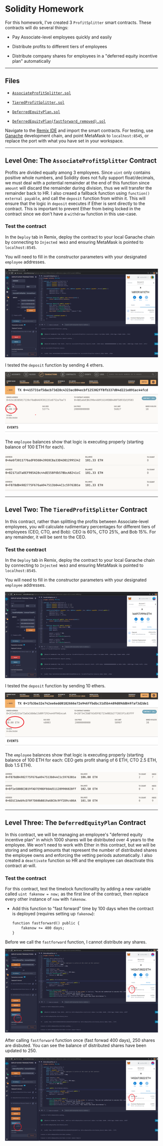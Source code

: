 # Solidity Homework

For this homework, I've created 3 `ProfitSplitter` smart contracts. These contracts will do several things:

* Pay Associate-level employees quickly and easily

* Distribute profits to different tiers of employees

* Distribute company shares for employees in a "deferred equity incentive plan" automatically

---

## Files

* [`AssociateProfitSplitter.sol`](Code/AssociateProfitSplitter.sol)

* [`TieredProfitSplitter.sol`](Code/TieredProfitSplitter.sol)

* [`DeferredEquityPlan.sol`](Code/DeferredEquityPlan.sol)

* [`DeferredEquityPlan(fastforward_removed).sol`](Code/DeferredEquityPlan(fastforward_removed).sol)

Navigate to the [Remix IDE](https://remix.ethereum.org) and import the smart contracts. For testing, use [Ganache](https://www.trufflesuite.com/ganache) development chain, and point MetaMask to `localhost:8545`, or replace the port with what you have set in your workspace.

---

## Level One: The `AssociateProfitSplitter` Contract

Profits are divided equally among 3 employees. Since `uint` only contains positive whole numbers, and Solidity does not fully support float/decimals, we must deal with a potential remainder at the end of this function since `amount` will discard the remainder during division, thus we will transfer the remainder back to HR. I also creaed a fallback function using `function() external payable`, and call the `deposit` function from within it. This will ensure that the logic in `deposit` executes if Ether is sent directly to the contract. This is important to prevent Ether from being locked in the contract since we don't have a `withdraw` function in this use-case.

### Test the contract

In the `Deploy` tab in Remix, deploy the contract to your local Ganache chain by connecting to `Injected Web3` and ensuring MetaMask is pointed to `localhost:8545`.

You will need to fill in the constructor parameters with your designated `employee` addresses.

![Remix Testing_AssociateProfitSplitter](Images/AssociateProfitSplitter_TX.PNG)

I tested the `deposit` function by sending 4 ethers. 

![AssociateProfitSplitter_contract](Images/AssociateProfitSplitter_contract.PNG)

The `employee` balances show that logic is executing properly (starting balance of 100 ETH for each).

![AssociateProfitSplitter_balance](Images/AssociateProfitSplitter_balance.PNG)

---

## Level Two: The `TieredProfitSplitter` Contract

In this contract, rather than splitting the profits between Associate-level employees, you will calculate rudimentary percentages for different tiers of employees (CEO, CTO, and Bob): CEO is 60%, CTO 25%, and Bob 15%. For any remainder, it will be sent to the CEO. 

### Test the contract

In the `Deploy` tab in Remix, deploy the contract to your local Ganache chain by connecting to `Injected Web3` and ensuring MetaMask is pointed to `localhost:8545`.

You will need to fill in the constructor parameters with your designated `employee` addresses.

![Remix Testing_TieredProfitSplitter](Images/TieredProfitSplitter_TX.PNG)

I tested the `deposit` function by sending 10 ethers. 

![TieredProfitSplitter_contract](Images/TieredProfitSplitter_contract.PNG)

The `employee` balances show that logic is executing properly (starting balance of 100 ETH for each: CEO gets profit sharig of 6 ETH, CTO 2.5 ETH, Bob 1.5 ETH).

![TieredProfitSplitter_balance](Images/TieredProfitSplitter_balance.PNG)

---

## Level Three: The `DeferredEquityPlan` Contract

In this contract, we will be managing an employee's "deferred equity incentive plan" in which 1000 shares will be distributed over 4 years to the employee. We won't need to work with Ether in this contract, but we will be storing and setting amounts that represent the number of distributed shares the employee owns and enforcing the vetting periods automatically. I also created a `deactivate` function so HR and the employee can deactivate this contract at-will.

### Test the contract
For this contract, test the timelock functionality by adding a new variable called `uint fakenow = now;` as the first line of the contract, then replace every other instance of `now` with `fakenow`.

  * Add this function to "fast forward" time by 100 days when the contract is deployed (requires setting up `fakenow`):

    ```solidity
    function fastforward() public {
        fakenow += 400 days;
    }
    ```
Before we call the `fastforward` function, I cannot distribute any shares.

![DeferredEquityPlan_TX](Images/DeferredEquityPlan_TX.PNG)


After calling `fastforward` function once (fast forwad 400 days), 250 shares are disbuted. You can see the balance of distributed shares have been updated to 250. 

![DeferredEquityPlan_TX](Images/DeferredEquityPlan_TX.PNG)